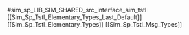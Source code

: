 #sim_sp_LIB_SIM_SHARED_src_interface_sim_tstl
[[Sim_Sp_Tstl_Elementary_Types_Last_Default]]
[[Sim_Sp_Tstl_Elementary_Types]]
[[Sim_Sp_Tstl_Msg_Types]]
